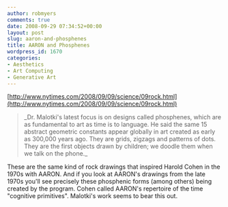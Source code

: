 ```yaml
---
author: robmyers
comments: true
date: 2008-09-29 07:34:52+00:00
layout: post
slug: aaron-and-phosphenes
title: AARON and Phosphenes
wordpress_id: 1670
categories:
- Aesthetics
- Art Computing
- Generative Art
---
```


[http://www.nytimes.com/2008/09/09/science/09rock.html](http://www.nytimes.com/2008/09/09/science/09rock.html)  
  


<blockquote>_Dr. Malotki's latest focus is on designs called phosphenes, which are  
as fundamental to art as time is to language. He said the same 15  
abstract geometric constants appear globally in art created as early as  
300,000 years ago. They are grids, zigzags and patterns of dots. They  
are the first objects drawn by children; we doodle them when we talk on  
the phone._  
  
</blockquote>

These are the same kind of rock drawings that inspired Harold Cohen in the 1970s with AARON. And if you look at AARON's drawings from the late 1970s you'll see precisely these phosphenic forms (among others) being created by the program. Cohen called AARON's repertoire of the time "cognitive primitives". Malotki's work seems to bear this out.  
  


